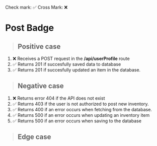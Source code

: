 Check mark: ✅
Cross Mark: ❌

# Post Badge

> ## Positive case

1. ❌ Receives a POST request in the **/api/userProfile** route
2. ✅ Returns 201 if succesfully saved data to database
3. ✅ Returns 201 if succesfully updated an item in the database.

> ## Negative case

1. ❌ Returns error 404 if the API does not exist
2. ✅ Returns 403 if the user is not authorized to post new inventory.
3. ✅ Returns 400 if an error occurs when fetching from the database.
4. ✅ Returns 500 if an error occurs when updating an inventory item
5. ✅ Returns 500 if an error occurs when saving to the database

> ## Edge case
